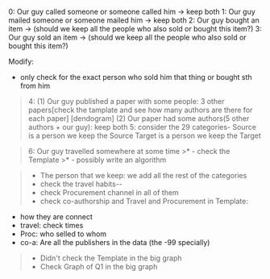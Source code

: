 0: Our guy called someone or someone called him -> keep both
1: Our guy mailed someone or someone mailed him -> keep both
2: Our guy bought an item -> (should we keep all the people who also sold or bought this item?)
3: Our guy sold an item -> (should we keep all the people who also sold or bought this item?)

Modify:
  - only check for the exact person who sold him that thing or bought sth from him

> 4: (1) Our guy published a paper with some people: 3 other papers[check the tamplate and see how many authors are there for each paper] [dendogram]
   (2) Our paper had some authors(5 other authors + our guy): keep both
> 5: consider the 29 categories- Source is a person we keep the Source
                               Target is a person we keep the Target

> 6: Our guy travelled somewhere at some time
      >* - check the Template
      >* - possibly write an algorithm



>* The person that we keep: we add all the rest of the categories
>* check the travel habits--
>* check Procurement channel in all of them
>* check co-authorship and Travel and Procurement in Template:
  - how they are connect
  - travel: check times
  - Proc: who selled to whom
  - co-a: Are all the publishers in the data (the -99 specially)


>* Didn't check the Template in the big graph
>* Check Graph of Q1 in the big graph
